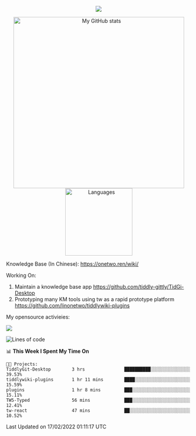 <a href="https://github.com/linonetwo">
    <p align="center">
        <img src="https://github-profile-trophy.vercel.app/?username=linonetwo&column=7&theme=onedark"/>
    </p>
</a>
<a align="center" href="https://github.com/linonetwo">
  <p align="center">
    <img src="https://github-readme-stats.vercel.app/api?username=linonetwo&show_icons=true&count_private=true" alt="My GitHub stats" width="465"/>
    <img src="https://github-readme-stats.vercel.app/api/top-langs/?username=linonetwo&layout=compact&langs_count=10" alt="Languages" height="183">
  </p>
</a>

Knowledge Base (In Chinese): https://onetwo.ren/wiki/

Working On: 

1. Maintain a knowledge base app https://github.com/tiddly-gittly/TidGi-Desktop
1. Prototyping many KM tools using tw as a rapid prototype platform https://github.com/linonetwo/tiddlywiki-plugins

My opensource activieies:

![](https://visitor-badge.glitch.me/badge?page_id=linonetwo.linonetwo)

<!--START_SECTION:waka-->
![Lines of code](https://img.shields.io/badge/From%20Hello%20World%20I%27ve%20Written-2%20Million%20lines%20of%20code-blue)

📊 **This Week I Spent My Time On** 

```text
🐱‍💻 Projects: 
TiddlyGit-Desktop        3 hrs               ██████████░░░░░░░░░░░░░░░   39.53% 
tiddlywiki-plugins       1 hr 11 mins        ████░░░░░░░░░░░░░░░░░░░░░   15.59% 
plugins                  1 hr 8 mins         ███░░░░░░░░░░░░░░░░░░░░░░   15.11% 
TW5-Typed                56 mins             ███░░░░░░░░░░░░░░░░░░░░░░   12.41% 
tw-react                 47 mins             ██░░░░░░░░░░░░░░░░░░░░░░░   10.52%

```


 Last Updated on 17/02/2022 01:11:17 UTC
<!--END_SECTION:waka-->
